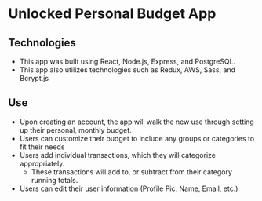# Unlocked Personal Budget App

## Technologies

- This app was built using React, Node.js, Express, and PostgreSQL.
- This app also utilizes technologies such as Redux, AWS, Sass, and Bcrypt.js

## Use

- Upon creating an account, the app will walk the new use through setting up their personal, monthly budget.
- Users can customize their budget to include any groups or categories to fit their needs
- Users add individual transactions, which they will categorize appropriately.
  - These transactions will add to, or subtract from their category running totals.
- Users can edit their user information (Profile Pic, Name, Email, etc.)
